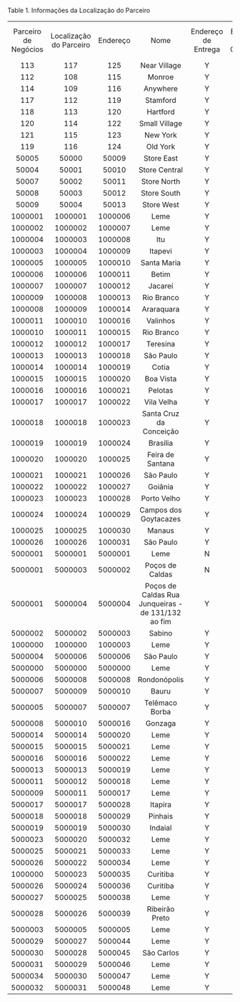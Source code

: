 <div id="d540069e1" class="table">

<div class="table-title">

Table 1. Informações da Localização do
Parceiro

</div>

<div class="table-contents">

|                      |                         |          |                                                    |                     |                      |                    |                       |                  |                   |                      |                                |                                |         |
| :------------------: | :---------------------: | :------: | :------------------------------------------------: | :-----------------: | :------------------: | :----------------: | :-------------------: | :--------------: | :---------------: | :------------------: | :----------------------------: | :----------------------------: | :-----: |
| Parceiro de Negócios | Localização do Parceiro | Endereço |                        Nome                        | Endereço de Entrega | Endereço de Cobrança | Endereço de Fatura | Endereço de Pagamento | Região de Vendas | Região de Entrega | Sequência de Entrega | Sequência de Entrega da Região | Sequência de Entrega da Cidade | Cidade  |
|         113          |           117           |   125    |                    Near Village                    |          Y          |          Y           |         Y          |           Y           |       null       |       null        |         null         |              null              |              null              |  null   |
|         112          |           108           |   115    |                       Monroe                       |          Y          |          Y           |         Y          |           Y           |       null       |       null        |         null         |              null              |              null              |  null   |
|         114          |           109           |   116    |                      Anywhere                      |          Y          |          Y           |         Y          |           Y           |       null       |       null        |         null         |              null              |              null              |  null   |
|         117          |           112           |   119    |                      Stamford                      |          Y          |          Y           |         Y          |           Y           |       null       |       null        |         null         |              null              |              null              |  null   |
|         118          |           113           |   120    |                      Hartford                      |          Y          |          Y           |         Y          |           Y           |       null       |       null        |         null         |              null              |              null              |  null   |
|         120          |           114           |   122    |                   Small Village                    |          Y          |          Y           |         Y          |           Y           |       null       |       null        |         null         |              null              |              null              |  null   |
|         121          |           115           |   123    |                      New York                      |          Y          |          Y           |         Y          |           Y           |       null       |       null        |         null         |              null              |              null              |  null   |
|         119          |           116           |   124    |                      Old York                      |          Y          |          Y           |         Y          |           Y           |       null       |       null        |         null         |              null              |              null              |  null   |
|        50005         |          50000          |  50009   |                     Store East                     |          Y          |          Y           |         Y          |           Y           |       null       |       null        |         null         |              null              |              null              |  null   |
|        50004         |          50001          |  50010   |                   Store Central                    |          Y          |          Y           |         Y          |           Y           |       null       |       null        |         null         |              null              |              null              |  null   |
|        50007         |          50002          |  50011   |                    Store North                     |          Y          |          Y           |         Y          |           Y           |       null       |       null        |         null         |              null              |              null              |  null   |
|        50008         |          50003          |  50012   |                    Store South                     |          Y          |          Y           |         Y          |           Y           |       null       |       null        |         null         |              null              |              null              |  null   |
|        50009         |          50004          |  50013   |                     Store West                     |          Y          |          Y           |         Y          |           Y           |       null       |       null        |         null         |              null              |              null              |  null   |
|       1000001        |         1000001         | 1000006  |                        Leme                        |          Y          |          Y           |         Y          |           Y           |       null       |       null        |         null         |              null              |              null              | 1005026 |
|       1000002        |         1000002         | 1000007  |                        Leme                        |          Y          |          Y           |         Y          |           Y           |       null       |       null        |         null         |              null              |              null              | 1005026 |
|       1000004        |         1000003         | 1000008  |                        Itu                         |          Y          |          Y           |         Y          |           Y           |     1000005      |       null        |         null         |              null              |              null              | 1004997 |
|       1000003        |         1000004         | 1000009  |                      Itapevi                       |          Y          |          Y           |         Y          |           Y           |     1000005      |       null        |         null         |              null              |              null              | 1004982 |
|       1000005        |         1000005         | 1000010  |                    Santa Maria                     |          Y          |          Y           |         Y          |           Y           |       null       |       null        |         null         |              null              |              null              |  null   |
|       1000006        |         1000006         | 1000011  |                       Betim                        |          Y          |          Y           |         Y          |           Y           |     1000006      |       null        |         null         |              null              |              null              | 1001408 |
|       1000007        |         1000007         | 1000012  |                      Jacareí                       |          Y          |          Y           |         Y          |           Y           |       null       |       null        |         null         |              null              |              null              | 1005002 |
|       1000009        |         1000008         | 1000013  |                     Rio Branco                     |          Y          |          Y           |         Y          |           Y           |       null       |       null        |         null         |              null              |              null              | 1000015 |
|       1000008        |         1000009         | 1000014  |                     Araraquara                     |          Y          |          Y           |         Y          |           Y           |       null       |       null        |         null         |              null              |              null              | 1004759 |
|       1000011        |         1000010         | 1000016  |                      Valinhos                      |          Y          |          Y           |         Y          |           Y           |       null       |       null        |         null         |              null              |              null              | 1005354 |
|       1000010        |         1000011         | 1000015  |                     Rio Branco                     |          Y          |          Y           |         Y          |           Y           |     1000003      |       null        |         null         |              null              |              null              | 1000015 |
|       1000012        |         1000012         | 1000017  |                      Teresina                      |          Y          |          Y           |         Y          |           Y           |       null       |       null        |         null         |              null              |              null              | 1003156 |
|       1000013        |         1000013         | 1000018  |                     São Paulo                      |          Y          |          Y           |         Y          |           Y           |     1000005      |       null        |         null         |              null              |              null              | 1005287 |
|       1000014        |         1000014         | 1000019  |                       Cotia                        |          Y          |          Y           |         Y          |           Y           |       null       |       null        |         null         |              null              |              null              | 1004868 |
|       1000015        |         1000015         | 1000020  |                     Boa Vista                      |          Y          |          Y           |         Y          |           Y           |       null       |       null        |         null         |              null              |              null              | 1003875 |
|       1000016        |         1000016         | 1000021  |                      Pelotas                       |          Y          |          Y           |         Y          |           Y           |     1000001      |       null        |         null         |              null              |              null              | 1004178 |
|       1000017        |         1000017         | 1000022  |                     Vila Velha                     |          Y          |          Y           |         Y          |           Y           |     1000003      |       null        |         null         |              null              |              null              | 1000876 |
|       1000018        |         1000018         | 1000023  |              Santa Cruz da Conceição               |          Y          |          Y           |         Y          |           Y           |       null       |       null        |         null         |              null              |              null              | 1005241 |
|       1000019        |         1000019         | 1000024  |                      Brasília                      |          Y          |          Y           |         Y          |           Y           |       null       |       null        |         null         |              null              |              null              | 1000800 |
|       1000020        |         1000020         | 1000025  |                  Feira de Santana                  |          Y          |          Y           |         Y          |           Y           |       null       |       null        |         null         |              null              |              null              | 1000329 |
|       1000021        |         1000021         | 1000026  |                     São Paulo                      |          Y          |          Y           |         Y          |           Y           |       null       |       null        |         null         |              null              |              null              | 1005287 |
|       1000022        |         1000022         | 1000027  |                      Goiânia                       |          Y          |          Y           |         Y          |           Y           |       null       |       null        |         null         |              null              |              null              | 1000970 |
|       1000023        |         1000023         | 1000028  |                    Porto Velho                     |          Y          |          Y           |         Y          |           Y           |       null       |       null        |         null         |              null              |              null              | 1003857 |
|       1000024        |         1000024         | 1000029  |               Campos dos Goytacazes                |          Y          |          Y           |         Y          |           Y           |       null       |       null        |         null         |              null              |              null              | 1003578 |
|       1000025        |         1000025         | 1000030  |                       Manaus                       |          Y          |          Y           |         Y          |           Y           |       null       |       null        |         null         |              null              |              null              | 1000160 |
|       1000026        |         1000026         | 1000031  |                     São Paulo                      |          Y          |          Y           |         Y          |           Y           |       null       |       null        |         null         |              null              |              null              | 1005287 |
|       5000001        |         5000001         | 5000001  |                        Leme                        |          N          |          Y           |         N          |           N           |       null       |       null        |         null         |              null              |              null              | 1005026 |
|       5000001        |         5000003         | 5000002  |                  Poços de Caldas                   |          N          |          N           |         Y          |           N           |       null       |       null        |         null         |              null              |              null              | 1001942 |
|       5000001        |         5000004         | 5000004  | Poços de Caldas Rua Junqueiras - de 131/132 ao fim |          Y          |          N           |         N          |           N           |       null       |       null        |         null         |              null              |              null              | 1001942 |
|       5000002        |         5000002         | 5000003  |                       Sabino                       |          Y          |          Y           |         Y          |           Y           |       null       |       null        |         null         |              null              |              null              | 1005225 |
|       1000000        |         1000000         | 1000003  |                        Leme                        |          Y          |          Y           |         Y          |           Y           |       null       |       null        |         null         |              null              |              null              | 1005026 |
|       5000004        |         5000006         | 5000006  |                     São Paulo                      |          Y          |          Y           |         Y          |           N           |       null       |       null        |         null         |              null              |              null              | 1005287 |
|       5000000        |         5000000         | 5000000  |                        Leme                        |          Y          |          Y           |         Y          |           Y           |       null       |      5000000      |         null         |              null              |              null              | 1005026 |
|       5000006        |         5000008         | 5000008  |                    Rondonópolis                    |          Y          |          Y           |         Y          |           Y           |       null       |       null        |         null         |              null              |              null              | 1002366 |
|       5000007        |         5000009         | 5000010  |                       Bauru                        |          Y          |          Y           |         Y          |           Y           |       null       |       null        |         null         |              null              |              null              | 1004790 |
|       5000005        |         5000007         | 5000007  |                   Telêmaco Borba                   |          Y          |          Y           |         Y          |           Y           |       null       |       null        |         null         |              null              |              null              | 1003538 |
|       5000008        |         5000010         | 5000016  |                      Gonzaga                       |          Y          |          Y           |         Y          |           Y           |       null       |       null        |         null         |              null              |              null              |  null   |
|       5000014        |         5000014         | 5000020  |                        Leme                        |          Y          |          Y           |         Y          |           Y           |       null       |       null        |         null         |              null              |              null              | 1005026 |
|       5000015        |         5000015         | 5000021  |                        Leme                        |          Y          |          Y           |         Y          |           Y           |       null       |       null        |         null         |              null              |              null              | 1005026 |
|       5000016        |         5000016         | 5000022  |                        Leme                        |          Y          |          Y           |         Y          |           Y           |       null       |       null        |         null         |              null              |              null              | 1005026 |
|       5000013        |         5000013         | 5000019  |                        Leme                        |          Y          |          Y           |         Y          |           Y           |       null       |       null        |         null         |              null              |              null              | 1005026 |
|       5000011        |         5000012         | 5000018  |                        Leme                        |          Y          |          Y           |         Y          |           Y           |       null       |       null        |         null         |              null              |              null              | 1005026 |
|       5000009        |         5000011         | 5000017  |                        Leme                        |          Y          |          Y           |         Y          |           Y           |       null       |       null        |         null         |              null              |              null              | 1005026 |
|       5000017        |         5000017         | 5000028  |                      Itapira                       |          Y          |          Y           |         Y          |           Y           |       null       |       null        |         null         |              null              |              null              | 1004983 |
|       5000018        |         5000018         | 5000029  |                      Pinhais                       |          Y          |          Y           |         Y          |           Y           |       null       |       null        |         null         |              null              |              null              | 1003430 |
|       5000019        |         5000019         | 5000030  |                      Indaial                       |          Y          |          Y           |         Y          |           Y           |       null       |       null        |         null         |              null              |              null              | 1004468 |
|       5000023        |         5000020         | 5000032  |                        Leme                        |          Y          |          Y           |         Y          |           Y           |       null       |       null        |         null         |              null              |              null              | 1005026 |
|       5000025        |         5000021         | 5000033  |                        Leme                        |          Y          |          Y           |         Y          |           Y           |       null       |       null        |         null         |              null              |              null              | 1005026 |
|       5000026        |         5000022         | 5000034  |                        Leme                        |          Y          |          Y           |         Y          |           Y           |       null       |       null        |         null         |              null              |              null              | 1005026 |
|       1000000        |         5000023         | 5000035  |                      Curitiba                      |          Y          |          Y           |         Y          |           Y           |       null       |       null        |         null         |              null              |              null              | 1003258 |
|       5000026        |         5000024         | 5000036  |                      Curitiba                      |          Y          |          Y           |         Y          |           Y           |       null       |       null        |         null         |              null              |              null              | 1003258 |
|       5000027        |         5000025         | 5000038  |                        Leme                        |          Y          |          Y           |         Y          |           Y           |       null       |       null        |         null         |              null              |              null              | 1005026 |
|       5000028        |         5000026         | 5000039  |                   Ribeirão Preto                   |          Y          |          Y           |         Y          |           Y           |       null       |       null        |         null         |              null              |              null              | 1005212 |
|       5000003        |         5000005         | 5000005  |                        Leme                        |          Y          |          Y           |         Y          |           Y           |       null       |       null        |         null         |              null              |              null              | 1005026 |
|       5000029        |         5000027         | 5000044  |                        Leme                        |          Y          |          Y           |         Y          |           Y           |       null       |       null        |         null         |              null              |              null              | 1005026 |
|       5000030        |         5000028         | 5000045  |                     São Carlos                     |          Y          |          Y           |         Y          |           Y           |       null       |       null        |         null         |              null              |              null              | 1005271 |
|       5000031        |         5000029         | 5000046  |                        Leme                        |          Y          |          Y           |         Y          |           Y           |       null       |       null        |         null         |              null              |              null              | 1005026 |
|       5000034        |         5000030         | 5000047  |                        Leme                        |          Y          |          Y           |         Y          |           Y           |       null       |       null        |         null         |              null              |              null              | 1005026 |
|       5000032        |         5000031         | 5000048  |                        Leme                        |          Y          |          Y           |         Y          |           Y           |       null       |       null        |         null         |              null              |              null              | 1005026 |

</div>

</div>
